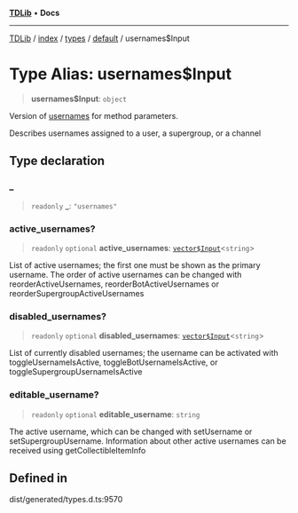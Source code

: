 [**TDLib**](../../../../../../README.md) • **Docs**

***

[TDLib](../../../../../../modules.md) / [index](../../../../../README.md) / [types](../../../README.md) / [default](../README.md) / usernames$Input

# Type Alias: usernames$Input

> **usernames$Input**: `object`

Version of [usernames](usernames.md) for method parameters.

Describes usernames assigned to a user, a supergroup, or a channel

## Type declaration

### \_

> `readonly` **\_**: `"usernames"`

### active\_usernames?

> `readonly` `optional` **active\_usernames**: [`vector$Input`](vector$Input.md)\<`string`\>

List of active usernames; the first one must be shown as the primary username. The order of active usernames can be changed with reorderActiveUsernames, reorderBotActiveUsernames or reorderSupergroupActiveUsernames

### disabled\_usernames?

> `readonly` `optional` **disabled\_usernames**: [`vector$Input`](vector$Input.md)\<`string`\>

List of currently disabled usernames; the username can be activated with toggleUsernameIsActive, toggleBotUsernameIsActive, or toggleSupergroupUsernameIsActive

### editable\_username?

> `readonly` `optional` **editable\_username**: `string`

The active username, which can be changed with setUsername or setSupergroupUsername. Information about other active usernames can be received using getCollectibleItemInfo

## Defined in

dist/generated/types.d.ts:9570
